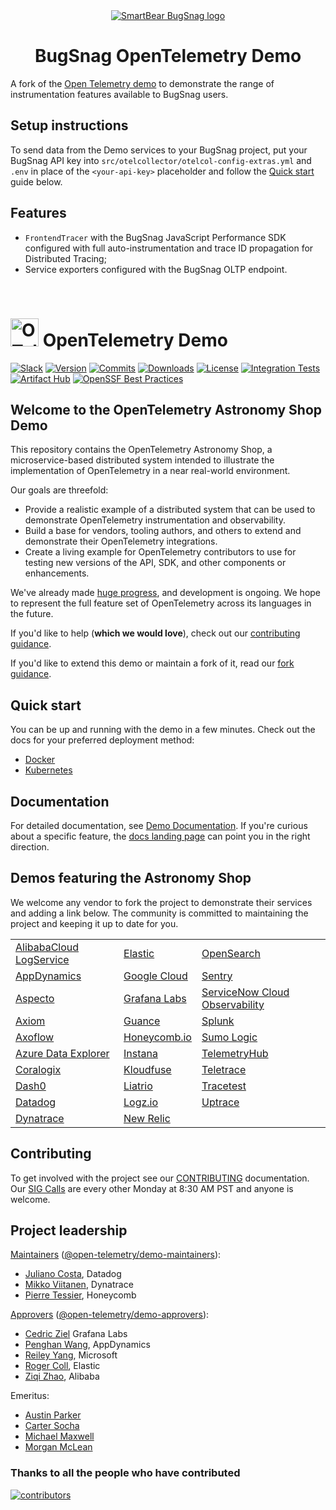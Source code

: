 <!-- markdownlint-disable-next-line -->
<div align="center">
  <a href="https://www.bugsnag.com">
    <picture>
      <source media="(prefers-color-scheme: dark)" srcset="https://assets.smartbear.com/m/3dab7e6cf880aa2b/original/BugSnag-Repository-Header-Dark.svg">
      <img alt="SmartBear BugSnag logo" src="https://assets.smartbear.com/m/3945e02cdc983893/original/BugSnag-Repository-Header-Light.svg">
    </picture>
  </a>
  <h1>BugSnag OpenTelemetry Demo</h1>
</div>

A fork of the
[Open Telemetry demo](https://github.com/open-telemetry/opentelemetry-demo)
to demonstrate the range of instrumentation features available to BugSnag users.

## Setup instructions

To send data from the Demo services to your BugSnag project, put your BugSnag
API key into `src/otelcollector/otelcol-config-extras.yml` and `.env` in place
of the `<your-api-key>` placeholder and follow the [Quick start](#quick-start)
guide below.

## Features

- `FrontendTracer` with the BugSnag JavaScript Performance SDK configured
with full auto-instrumentation and trace ID propagation for Distributed Tracing;
- Service exporters configured with the BugSnag OLTP endpoint.

<br />

<!-- markdownlint-disable-next-line -->
# <img src="https://opentelemetry.io/img/logos/opentelemetry-logo-nav.png" alt="OTel logo" width="45"> OpenTelemetry Demo

[![Slack](https://img.shields.io/badge/slack-@cncf/otel/demo-brightgreen.svg?logo=slack)](https://cloud-native.slack.com/archives/C03B4CWV4DA)
[![Version](https://img.shields.io/github/v/release/open-telemetry/opentelemetry-demo?color=blueviolet)](https://github.com/open-telemetry/opentelemetry-demo/releases)
[![Commits](https://img.shields.io/github/commits-since/open-telemetry/opentelemetry-demo/latest?color=ff69b4&include_prereleases)](https://github.com/open-telemetry/opentelemetry-demo/graphs/commit-activity)
[![Downloads](https://img.shields.io/docker/pulls/otel/demo)](https://hub.docker.com/r/otel/demo)
[![License](https://img.shields.io/badge/License-Apache_2.0-blue.svg?color=red)](https://github.com/open-telemetry/opentelemetry-demo/blob/main/LICENSE)
[![Integration Tests](https://github.com/open-telemetry/opentelemetry-demo/actions/workflows/run-integration-tests.yml/badge.svg)](https://github.com/open-telemetry/opentelemetry-demo/actions/workflows/run-integration-tests.yml)
[![Artifact Hub](https://img.shields.io/endpoint?url=https://artifacthub.io/badge/repository/opentelemetry-demo)](https://artifacthub.io/packages/helm/opentelemetry-helm/opentelemetry-demo)
[![OpenSSF Best Practices](https://www.bestpractices.dev/projects/9247/badge)](https://www.bestpractices.dev/en/projects/9247)

## Welcome to the OpenTelemetry Astronomy Shop Demo

This repository contains the OpenTelemetry Astronomy Shop, a microservice-based
distributed system intended to illustrate the implementation of OpenTelemetry in
a near real-world environment.

Our goals are threefold:

- Provide a realistic example of a distributed system that can be used to
  demonstrate OpenTelemetry instrumentation and observability.
- Build a base for vendors, tooling authors, and others to extend and
  demonstrate their OpenTelemetry integrations.
- Create a living example for OpenTelemetry contributors to use for testing new
  versions of the API, SDK, and other components or enhancements.

We've already made [huge
progress](https://github.com/open-telemetry/opentelemetry-demo/blob/main/CHANGELOG.md),
and development is ongoing. We hope to represent the full feature set of
OpenTelemetry across its languages in the future.

If you'd like to help (**which we would love**), check out our [contributing
guidance](./CONTRIBUTING.md).

If you'd like to extend this demo or maintain a fork of it, read our
[fork guidance](https://opentelemetry.io/docs/demo/forking/).

## Quick start

You can be up and running with the demo in a few minutes. Check out the docs for
your preferred deployment method:

- [Docker](https://opentelemetry.io/docs/demo/docker_deployment/)
- [Kubernetes](https://opentelemetry.io/docs/demo/kubernetes_deployment/)

## Documentation

For detailed documentation, see [Demo Documentation][docs]. If you're curious
about a specific feature, the [docs landing page][docs] can point you in the
right direction.

## Demos featuring the Astronomy Shop

We welcome any vendor to fork the project to demonstrate their services and
adding a link below. The community is committed to maintaining the project and
keeping it up to date for you.

|                           |                |                                  |
|---------------------------|----------------|----------------------------------|
| [AlibabaCloud LogService] | [Elastic]      | [OpenSearch]                     |
| [AppDynamics]             | [Google Cloud] | [Sentry]                         |
| [Aspecto]                 | [Grafana Labs] | [ServiceNow Cloud Observability] |
| [Axiom]                   | [Guance]       | [Splunk]                         |
| [Axoflow]                 | [Honeycomb.io] | [Sumo Logic]                     |
| [Azure Data Explorer]     | [Instana]      | [TelemetryHub]                   |
| [Coralogix]               | [Kloudfuse]    | [Teletrace]                      |
| [Dash0]                   | [Liatrio]      | [Tracetest]                      |
| [Datadog]                 | [Logz.io]      | [Uptrace]                        |
| [Dynatrace]               | [New Relic]    |                                  |

## Contributing

To get involved with the project see our [CONTRIBUTING](CONTRIBUTING.md)
documentation. Our [SIG Calls](CONTRIBUTING.md#join-a-sig-call) are every other
Monday at 8:30 AM PST and anyone is welcome.

## Project leadership

[Maintainers](https://github.com/open-telemetry/community/blob/main/guides/contributor/membership.md#maintainer)
([@open-telemetry/demo-maintainers](https://github.com/orgs/open-telemetry/teams/demo-maintainers)):

- [Juliano Costa](https://github.com/julianocosta89), Datadog
- [Mikko Viitanen](https://github.com/mviitane), Dynatrace
- [Pierre Tessier](https://github.com/puckpuck), Honeycomb

[Approvers](https://github.com/open-telemetry/community/blob/main/guides/contributor/membership.md#approver)
([@open-telemetry/demo-approvers](https://github.com/orgs/open-telemetry/teams/demo-approvers)):

- [Cedric Ziel](https://github.com/cedricziel) Grafana Labs
- [Penghan Wang](https://github.com/wph95), AppDynamics
- [Reiley Yang](https://github.com/reyang), Microsoft
- [Roger Coll](https://github.com/rogercoll), Elastic
- [Ziqi Zhao](https://github.com/fatsheep9146), Alibaba

Emeritus:

- [Austin Parker](https://github.com/austinlparker)
- [Carter Socha](https://github.com/cartersocha)
- [Michael Maxwell](https://github.com/mic-max)
- [Morgan McLean](https://github.com/mtwo)

### Thanks to all the people who have contributed

[![contributors](https://contributors-img.web.app/image?repo=open-telemetry/opentelemetry-demo)](https://github.com/open-telemetry/opentelemetry-demo/graphs/contributors)

[docs]: https://opentelemetry.io/docs/demo/

<!-- Links for Demos featuring the Astronomy Shop section -->

[AlibabaCloud LogService]: https://github.com/aliyun-sls/opentelemetry-demo
[AppDynamics]: https://www.appdynamics.com/blog/cloud/how-to-observe-opentelemetry-demo-app-in-appdynamics-cloud/
[Aspecto]: https://github.com/aspecto-io/opentelemetry-demo
[Axiom]: https://play.axiom.co/axiom-play-qf1k/dashboards/otel.traces.otel-demo-traces
[Axoflow]: https://axoflow.com/opentelemetry-support-in-more-detail-in-axosyslog-and-syslog-ng/
[Azure Data Explorer]: https://github.com/Azure/Azure-kusto-opentelemetry-demo
[Coralogix]: https://coralogix.com/blog/configure-otel-demo-send-telemetry-data-coralogix
[Dash0]: https://github.com/dash0hq/opentelemetry-demo
[Datadog]: https://docs.datadoghq.com/opentelemetry/guide/otel_demo_to_datadog
[Dynatrace]: https://www.dynatrace.com/news/blog/opentelemetry-demo-application-with-dynatrace/
[Elastic]: https://github.com/elastic/opentelemetry-demo
[Google Cloud]: https://github.com/GoogleCloudPlatform/opentelemetry-demo
[Grafana Labs]: https://github.com/grafana/opentelemetry-demo
[Guance]: https://github.com/GuanceCloud/opentelemetry-demo
[Honeycomb.io]: https://github.com/honeycombio/opentelemetry-demo
[Instana]: https://github.com/instana/opentelemetry-demo
[Kloudfuse]: https://github.com/kloudfuse/opentelemetry-demo
[Liatrio]: https://github.com/liatrio/opentelemetry-demo
[Logz.io]: https://logz.io/learn/how-to-run-opentelemetry-demo-with-logz-io/
[New Relic]: https://github.com/newrelic/opentelemetry-demo
[OpenSearch]: https://github.com/opensearch-project/opentelemetry-demo
[Sentry]: https://github.com/getsentry/opentelemetry-demo
[ServiceNow Cloud Observability]: https://docs.lightstep.com/otel/quick-start-operator#send-data-from-the-opentelemetry-demo
[Splunk]: https://github.com/signalfx/opentelemetry-demo
[Sumo Logic]: https://www.sumologic.com/blog/common-opentelemetry-demo-application/
[TelemetryHub]: https://github.com/TelemetryHub/opentelemetry-demo/tree/telemetryhub-backend
[Teletrace]: https://github.com/teletrace/opentelemetry-demo
[Tracetest]: https://github.com/kubeshop/opentelemetry-demo
[Uptrace]: https://github.com/uptrace/uptrace/tree/master/example/opentelemetry-demo
